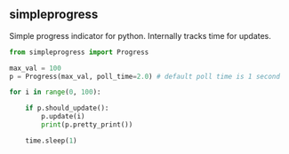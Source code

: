 ## simpleprogress

Simple progress indicator for python. Internally tracks time for updates.

```python
from simpleprogress import Progress

max_val = 100
p = Progress(max_val, poll_time=2.0) # default poll time is 1 second

for i in range(0, 100):

    if p.should_update():
        p.update(i)
        print(p.pretty_print())

    time.sleep(1)

```
